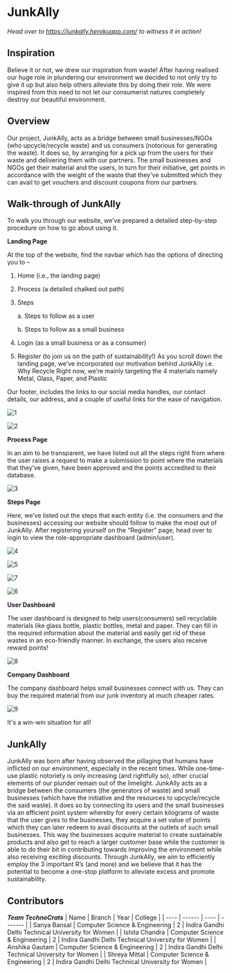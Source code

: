 # JunkAlly
<i>Head over to https://junkally.herokuapp.com/ to witness it in action!</i>

## Inspiration
Believe it or not, we drew our inspiration from waste! After having realised our huge role in plundering our environment we decided to not only try to give it up but also help others alleviate this by doing their role. We were inspired from this need to not let our consumerist natures completely destroy our beautiful environment.


## Overview
Our project, JunkAlly, acts as a bridge between small businesses/NGOs (who upcycle/recycle waste) and us consumers (notorious for generating the waste). It does so, by arranging for a pick up from the users for their waste and delivering them with our partners. The small businesses and NGOs get their material and the users, in turn for their initiative, get points in accordance with the weight of the waste that they've submitted which they can avail to get vouchers and discount coupons from our partners.


## Walk-through of JunkAlly
To walk you through our website, we’ve prepared a detailed step-by-step procedure on how to go about using it.

**Landing Page**

At the top of the website, find the navbar which has the options of directing you to –
1.	Home (i.e., the landing page)
2.	Process (a detailed chalked out path)
3.	Steps

    a.	Steps to follow as a user
    
    b.	Steps to follow as a small business
    
4.	Login (as a small business or as a consumer)
5.	Register (to join us on the path of sustainability!)
As you scroll down the landing page, we’ve incorporated our motivation behind JunkAlly i.e. Why Recycle
Right now, we’re mainly targeting the 4 materials namely Metal, Glass, Paper, and Plastic

Our footer, includes the links to our social media handles, our contact details, our address, and a couple of useful links for the ease of navigation.

![1](https://user-images.githubusercontent.com/83218056/158043551-4005f849-dbd3-444b-abcf-4428c27f305d.JPG)

![2](https://user-images.githubusercontent.com/83218056/158043553-4e323926-62e8-47b9-a80f-890c737ed4be.JPG)


**Process Page**

In an aim to be transparent, we have listed out all the steps right from where the user raises a request to make a submission to point where the materials that they’ve given, have been approved and the points accredited to their database.

![3](https://user-images.githubusercontent.com/83218056/158043567-af41bb0f-6d1d-40f6-a81a-1e64c097bf76.JPG)


**Steps Page**

Here, we’ve listed out the steps that each entity (i.e. the consumers and the businesses) accessing our website should follow to make the most out of JunkAlly.
After registering yourself on the “Register” page, head over to login to view the role-appropriate dashboard (admin/user).

![4](https://user-images.githubusercontent.com/83218056/158043568-4ee67b43-8fed-4727-b1fc-1d3663521111.JPG)

![5](https://user-images.githubusercontent.com/83218056/158043569-dd2fddf8-7b48-469a-9cb1-11115b496f7e.JPG)

![7](https://user-images.githubusercontent.com/83218056/158043592-4dbd5537-7df0-4ba1-beeb-d05ba98111fc.JPG)

![6](https://user-images.githubusercontent.com/83218056/158043586-e6d55f54-8d21-40e3-a45f-1efe4b69d778.JPG)


**User Dashboard**

The user dashboard is designed to help users(consumers) sell recyclable materials like glass bottle, plastic bottles, metal and paper. They can fill in the required information about the material and easily get rid of these wastes in an eco-friendly manner. In exchange, the users also receive reward points!

![8](https://user-images.githubusercontent.com/83218056/158043795-0ea55a81-32b9-4648-a97c-04f7e9774230.JPG)

**Company Dashboard**

The company dashboard helps small businesses connect with us. They can buy the required material from our junk inventory at much cheaper rates.

![9](https://user-images.githubusercontent.com/79536730/158043674-76fd3d12-51dc-4fa4-8ed9-3bf8aca71629.png)

It's a win-win situation for all!

## JunkAlly
JunkAlly was born after having observed the pillaging that humans have inflicted on our environment, especially in the recent times. While one-time-use plastic notoriety is only increasing (and rightfully so), other crucial elements of our plunder remain out of the limelight.
JunkAlly acts as a bridge between the consumers (the generators of waste) and small businesses (which have the initiative and the resources to upcycle/recycle the said waste). It does so by connecting its users and the small businesses via an efficient point system whereby for every certain kilograms of waste that the user gives to the businesses, they acquire a set value of points which they can later redeem to avail discounts at the outlets of such small businesses. This way the businesses acquire material to create sustainable products and also get to reach a larger customer base while the customer is able to do their bit in contributing towards improving the environment while also receiving exciting discounts.
Through JunkAlly, we aim to efficiently employ the 3 important R’s (and more) and we believe that it has the potential to become a one-stop platform to alleviate excess and promote sustainability.


## Contributors
***Team TechnoCrats***
| Name | Branch | Year | College |
| ---- | ------ | ---- | ------- |
| Sanya Bansal	| Computer Science & Engineering | 2 | Indira Gandhi Delhi Technical University for Women |
| Ishita Chandra	| Computer Science & Engineering | 2 | Indira Gandhi Delhi Technical University for Women |
| Anshika Gautam | Computer Science & Engineering | 2 | Indira Gandhi Delhi Technical University for Women |
| Shreya Mittal	| Computer Science & Engineering | 2 | Indira Gandhi Delhi Technical University for Women |
